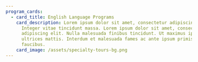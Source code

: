```yaml
---
program_cards:
  - card_title: English Language Programs
    card_description: Lorem ipsum dolor sit amet, consectetur adipiscing elit.
      Integer vitae tincidunt massa. Lorem ipsum dolor sit amet, consectetur
      adipiscing elit. Nulla malesuada finibus tincidunt. Ut maximus ipsum non
      ultrices mattis. Interdum et malesuada fames ac ante ipsum primis in
      faucibus.
    card_image: /assets/specialty-tours-bg.png
---
```

